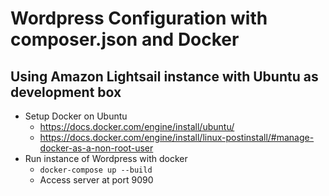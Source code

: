 # Wordpress Configuration with **composer.json** and **Docker**

## Using Amazon Lightsail instance with Ubuntu as development box
* Setup Docker on Ubuntu
  * https://docs.docker.com/engine/install/ubuntu/
  * https://docs.docker.com/engine/install/linux-postinstall/#manage-docker-as-a-non-root-user
* Run instance of Wordpress with docker
  * `docker-compose up --build`
  * Access server at port 9090 